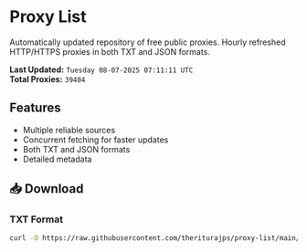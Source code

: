 # Proxy List

Automatically updated repository of free public proxies. Hourly refreshed HTTP/HTTPS proxies in both TXT and JSON formats.

**Last Updated:** `Tuesday 08-07-2025 07:11:11 UTC`  
**Total Proxies:** `39404`

## Features
- Multiple reliable sources
- Concurrent fetching for faster updates
- Both TXT and JSON formats
- Detailed metadata

## 📥 Download

### TXT Format
```bash
curl -O https://raw.githubusercontent.com/theriturajps/proxy-list/main/proxies.txt
